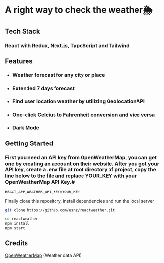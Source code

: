 # A right way to check the weather🌦️

## Tech Stack

### React with Redux, Next.js, TypeScript and Tailwind

## Features

- ### Weather forecast for any city or place
- ### Extended 7 days forecast
- ### Find user location weather by utilizing GeolocationAPI
- ### One-click Celcius to Fahrenheit conversion and vice versa
- ### Dark Mode

## Getting Started

### First you need an API key from OpenWeatherMap, you can get one by creating an account on their website. After you got your API key, create a .env file at root directory of project, copy the line below to the file and replace YOUR_KEY with your OpenWeatherMap API Key.#

```
REACT_APP_WEATHER_API_KEY=YOUR_KEY
```

Finally clone this repository, install dependencies and run the local server

```bash
git clone https://github.com/esnz/reactweather.git
```

```bash
cd reactweather
npm install
npm start
```

## Credits

[OpenWeatherMap](https://openweathermap.org/ 'OpenWeatherMap') (Weather data API)
